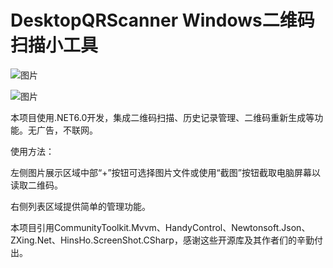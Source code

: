 # DesktopQRScanner Windows二维码扫描小工具

![图片](https://user-images.githubusercontent.com/8372598/231784099-e1e86804-ac08-44d0-a9d6-49ab75ff72c6.png)

![图片](https://user-images.githubusercontent.com/8372598/231784190-9c296f31-ebbe-4702-96d6-d16919db222e.png)

本项目使用.NET6.0开发，集成二维码扫描、历史记录管理、二维码重新生成等功能。无广告，不联网。

使用方法：

左侧图片展示区域中部“+”按钮可选择图片文件或使用“截图”按钮截取电脑屏幕以读取二维码。

右侧列表区域提供简单的管理功能。

本项目引用CommunityToolkit.Mvvm、HandyControl、Newtonsoft.Json、ZXing.Net、HinsHo.ScreenShot.CSharp，感谢这些开源库及其作者们的辛勤付出。
